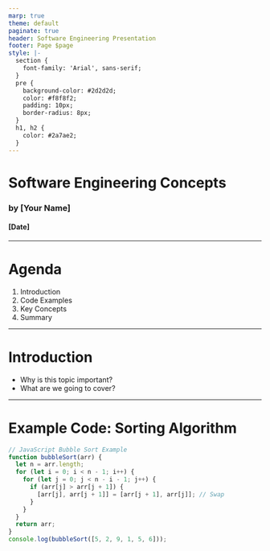 ```yaml
---
marp: true
theme: default
paginate: true
header: Software Engineering Presentation
footer: Page $page
style: |-
  section {
    font-family: 'Arial', sans-serif;
  }
  pre {
    background-color: #2d2d2d;
    color: #f8f8f2;
    padding: 10px;
    border-radius: 8px;
  }
  h1, h2 {
    color: #2a7ae2;
  }
---
```


# Software Engineering Concepts  
### by [Your Name]  
#### [Date]  

---

# Agenda  
1. Introduction  
2. Code Examples  
3. Key Concepts  
4. Summary  

---

# Introduction  
- Why is this topic important?  
- What are we going to cover?  

---

# Example Code: Sorting Algorithm  

```javascript
// JavaScript Bubble Sort Example
function bubbleSort(arr) {
  let n = arr.length;
  for (let i = 0; i < n - 1; i++) {
    for (let j = 0; j < n - i - 1; j++) {
      if (arr[j] > arr[j + 1]) {
        [arr[j], arr[j + 1]] = [arr[j + 1], arr[j]]; // Swap
      }
    }
  }
  return arr;
}
console.log(bubbleSort([5, 2, 9, 1, 5, 6]));
